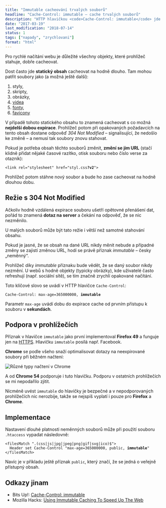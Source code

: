 ```yaml
---
title: "Immutable cacheování trvalých souborů"
headline: "Cache-Control: immutable – cache trvalých souborů"
description: "HTTP hlavičkou <code>Cache-Control: immutable</code> jde zamezit opětovanému kontrolování neměnných souborů a zrychlit tak načítání."
date: "2017-03-19"
last_modification: "2018-07-14"
status: 1
tags: ["napady", "zrychlovani"]
format: "html"
---
```


<p>Pro rychlé načítání webu je důležité všechny objekty, které prohlížeč stahuje, dobře cacheovat.</p>

<p>Dost často jde <b>statický obsah</b> cacheovat na hodně dlouho. Tam mohou patřit soubory jako (a možná ještě další):</p>

<ol>
  <li>styly,</li>
  <li>skripty,</li>
  <li>obrázky,</li>
  <li><a href="/video">videa</a></li>
  <li><a href="/font-face">fonty</a>,</li>
  <li><a href="/favicon">favicony</a></li>
</ol>










<p>V případě tohoto statického obsahu to znamená cacheovat s co možná <b>nejdelší dobou expirace</b>. Prohlížeč potom při opakovaných požadavcích na tento obsah dostane odpověď <i>304 Not Modified</i> – signalisující, že nedošlo ke změně – a nemusí tak soubory znovu stahovat.</p>




<p>Pokud je potřeba obsah těchto souborů změnit, <b>změní se jim URL</b> (stačí klidně přidat nějaké časové razítko, otisk souboru nebo číslo verse za otazník):</p>

<pre><code>&lt;link rel="stylesheet" href="styl.css<b>?v2</b>"></code></pre>







<p>Prohlížeč potom stáhne nový soubor a bude ho zase cacheovat na hodně dlouhou dobu.</p>




<h2 id="304">Režie s 304 Not Modified</h2>

<p>Ačkoliv hodně vzdálená expirace souboru ušetří opětovné přenášení dat, pořád to znamená <b>dotaz na server</b> a čekání na odpověď, že se nic nezměnilo.</p>

<p>U malých souborů může být tato režie i větší než samotné stahování obsahu.</p>

<p>Pokud je jasné, že se obsah na dané URL nikdy měnit nebude a případné změny se zajistí změnou URL, hodí se právě příznak <i lang="en">immutable</i> – česky „neměnný“.</p>







<p>Prohlížeč díky <i lang="en">immutable</i> příznaku bude vědět, že se daný soubor nikdy nezmění. U webů s hodně objekty (typicky obrázky), kde uživatelé často refreshují (např. sociální sítě), se tím značně zrychlí opakované načítání.</p>

<p>Toto klíčové slovo se uvádí v HTTP hlavičce <code>Cache-Control</code>:</p>


<pre><code>Cache-Control: max-age=365000000, <b>immutable</b></code></pre>





<p>Parametr <code>max-age</code> uvádí dobu do expirace cache od prvním přístupu k souboru v <b>sekundách</b>.</p>


<h2 id="podpora">Podpora v prohlížečích</h2>

<p>Příznak v hlavičce <code>immutable</code> jako první implementoval <b>Firefox 49</b> a funguje jen na <a href="/https">HTTPS</a>. Hlavičku <code>immutable</code> posílá např. Facebook.</p>

<p><b>Chrome</b> se podle všeho snaží optimalisovat dotazy na neexpirované soubory při běžném načtení:</p>

<p><img src="/files/cache-immutable/typy-nacteni.png" alt="Různé typy načtení v Chrome" class="border"></p>









<p>A od <b>Chrome 54</b> podporuje i tuto hlavičku. Podporu v ostatních prohlížečích se mi nepodařilo zjitit.</p>



<p>Nicméně uvést <code>immutable</code> do hlavičky je bezpečné a v nepodporovaných prohlížečích nic nerozbije, takže se nejspíš vyplatí i pouze pro <b>Firefox</b> a <b>Chrome</b>.</p>



<h2 id="implementace">Implementace</h2>

<p>Nastavení dlouhé platnosti neměnných souborů může při použití souboru <code>.htaccess</code> vypadat následovně:</p>

<pre><code>&lt;filesMatch ".(css|js|jpg|jpeg|png|gif|svg|ico)$">
  Header set Cache-Control "max-age=365000000, public, <b>immutable</b>"
&lt;/filesMatch></code></pre>









<p>Navíc je v příkladu ještě příznak <code>public</code>, který značí, že se jedná o veřejně přístupný obsah.</p>

<h2 id="odkazy">Odkazy jinam</h2>

<ul>
  <li>Bits Up!: <a href="https://bitsup.blogspot.cz/2016/05/cache-control-immutable.html">Cache-Control: immutable</a></li>
  
  <li>Mozilla Hacks: <a href="https://hacks.mozilla.org/2017/01/using-immutable-caching-to-speed-up-the-web/">Using Immutable Caching To Speed Up The Web</a></li>
</ul>